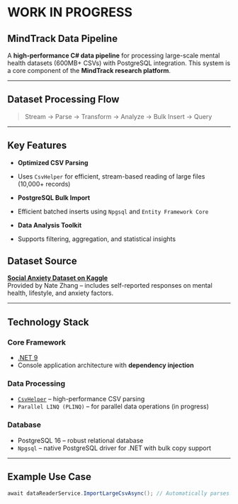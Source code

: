 # WORK IN PROGRESS
##  MindTrack Data Pipeline

A **high-performance C# data pipeline** for processing large-scale mental health datasets (600MB+ CSVs) with PostgreSQL integration. This system is a core component of the **MindTrack research platform**.

---

## Dataset Processing Flow

> Stream -> Parse -> Transform -> Analyze -> Bulk Insert -> Query

---

## Key Features

-  **Optimized CSV Parsing**
  - Uses `CsvHelper` for efficient, stream-based reading of large files (10,000+ records)
  
-  **PostgreSQL Bulk Import**
  - Efficient batched inserts using `Npgsql` and `Entity Framework Core`
  
-  **Data Analysis Toolkit**
  - Supports filtering, aggregation, and statistical insights

##  Dataset Source

 **[Social Anxiety Dataset on Kaggle](https://www.kaggle.com/datasets/natezhang123/social-anxiety-dataset#)**  
Provided by Nate Zhang – includes self-reported responses on mental health, lifestyle, and anxiety factors.

---

##  Technology Stack

### Core Framework
-  [.NET 9](https://dotnet.microsoft.com/)
-  Console application architecture with **dependency injection**

### Data Processing
-  [`CsvHelper`](https://joshclose.github.io/CsvHelper/) – high-performance CSV parsing
-  `Parallel LINQ (PLINQ)` – for parallel data operations (in progress)

### Database
-  PostgreSQL 16 – robust relational database
-  `Npgsql` – native PostgreSQL driver for .NET with bulk copy support

---

##  Example Use Case

```csharp
await dataReaderService.ImportLargeCsvAsync(); // Automatically parses and saves records in batches of 1000+
